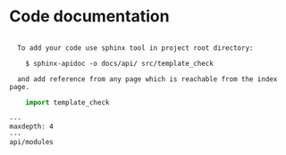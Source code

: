 # Code documentation

```{hint}

  To add your code use sphinx tool in project root directory:

    $ sphinx-apidoc -o docs/api/ src/template_check

  and add reference from any page which is reachable from the index page.
```

```python
    import template_check
```

```{toctree}
---
maxdepth: 4
---
api/modules
```